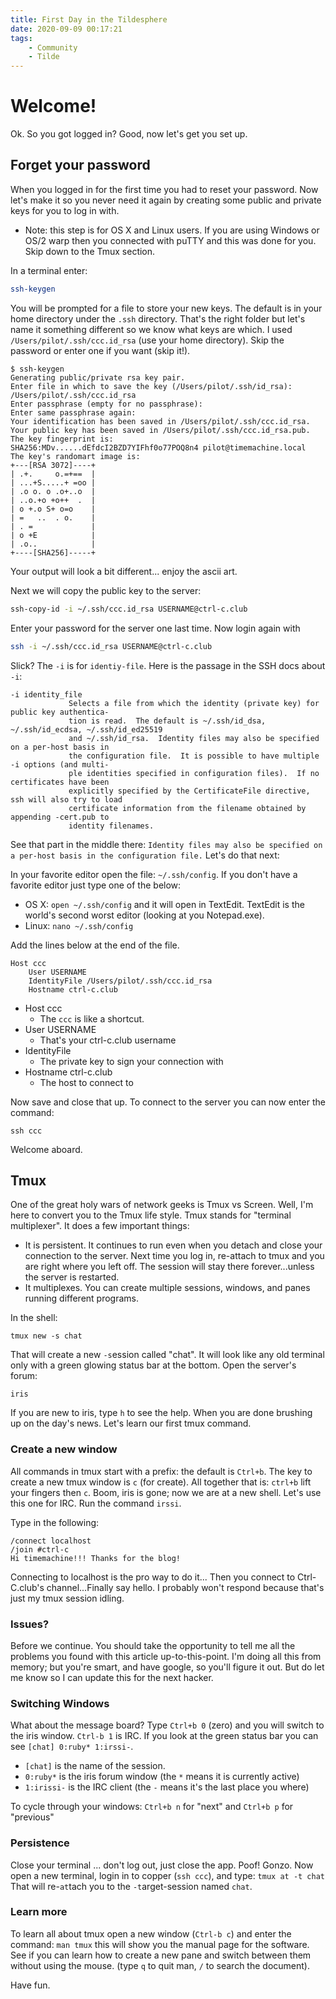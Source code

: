 ```yaml
---
title: First Day in the Tildesphere
date: 2020-09-09 00:17:21
tags: 
    - Community
    - Tilde
---
```


# Welcome!

Ok. So you got logged in? Good, now let's get you set up.

## Forget your password

When you logged in for the first time you had to reset your password. Now let's make it so you never need it again by creating some public and private keys for you to log in with.

- Note: this step is for OS X and Linux users. If you are using Windows or OS/2 warp then you connected with puTTY and this was done for you. Skip down to the Tmux section.

In a terminal enter:

```bash
ssh-keygen
```

You will be prompted for a file to store your new keys. The default is in your home directory under the `.ssh` directory. That's  the  right folder but let's name it something different so we know what keys are which. I used `/Users/pilot/.ssh/ccc.id_rsa` (use your home directory). Skip the password or enter one if you want (skip it!).

```
$ ssh-keygen
Generating public/private rsa key pair.
Enter file in which to save the key (/Users/pilot/.ssh/id_rsa): /Users/pilot/.ssh/ccc.id_rsa
Enter passphrase (empty for no passphrase):
Enter same passphrase again:
Your identification has been saved in /Users/pilot/.ssh/ccc.id_rsa.
Your public key has been saved in /Users/pilot/.ssh/ccc.id_rsa.pub.
The key fingerprint is:
SHA256:MDv......dEfdcI2BZD7YIFhf0o77POQ8n4 pilot@timemachine.local
The key's randomart image is:
+---[RSA 3072]----+
| .+.     o.=+==  |
| ...+S.....+ =oo |
| .o o. o .o+..o  |
| ..o.+o +o++  .  |
| o +.o S+ o=o    |
| =   ..  . o.    |
| . =             |
| o +E            |
| .o..            |
+----[SHA256]-----+
```

Your output will look a bit different... enjoy the ascii art.

Next we will copy the public key to the server:

```sh
ssh-copy-id -i ~/.ssh/ccc.id_rsa USERNAME@ctrl-c.club
```

Enter your password for the server one last time. Now login again with

```sh
ssh -i ~/.ssh/ccc.id_rsa USERNAME@ctrl-c.club
```

Slick? The `-i` is for `identiy-file`. Here is the passage in the SSH docs about `-i`:

```
-i identity_file
             Selects a file from which the identity (private key) for public key authentica-
             tion is read.  The default is ~/.ssh/id_dsa, ~/.ssh/id_ecdsa, ~/.ssh/id_ed25519
             and ~/.ssh/id_rsa.  Identity files may also be specified on a per-host basis in
             the configuration file.  It is possible to have multiple -i options (and multi-
             ple identities specified in configuration files).  If no certificates have been
             explicitly specified by the CertificateFile directive, ssh will also try to load
             certificate information from the filename obtained by appending -cert.pub to
             identity filenames.
```

See that part in the middle there: `Identity files may also be specified on a per-host basis in the configuration file.` Let's do that next:

In your favorite editor open the file: `~/.ssh/config`. If you don't have a favorite editor just type one of the below:

- OS X: `open ~/.ssh/config` and it will open in TextEdit. TextEdit is the world's second worst editor (looking at you Notepad.exe).
- Linux: `nano ~/.ssh/config`

Add the lines below at the end of the file.

```
Host ccc
    User USERNAME
    IdentityFile /Users/pilot/.ssh/ccc.id_rsa
    Hostname ctrl-c.club
```

- Host ccc
    - The `ccc` is like a shortcut.
- User USERNAME
    - That's your ctrl-c.club username
- IdentityFile
    - The private key to sign your connection with
- Hostname ctrl-c.club
    - The host to connect to

Now save and close that up. To connect to the server you can now enter the command: 

```
ssh ccc
```

Welcome aboard.

## Tmux

One of the great holy wars of network geeks is Tmux vs Screen. Well, I'm here to convert you to the Tmux life style. Tmux stands for "terminal multiplexer". It does a few important things:

- It is persistent. It continues to run even when you detach and close your connection to the server. Next time you log in, re-attach to tmux and you are right where you left off. The session will stay there forever...unless the server is restarted.
- It multiplexes. You can create multiple sessions, windows, and panes running different programs.

In the shell:

```
tmux new -s chat
```

That will create a new `-s`ession called "chat". It will look like any old terminal only with a green glowing status bar at the bottom. Open the server's forum:

```
iris
```

If you are new to iris, type `h` to see the help. When you are done brushing up on the day's news. Let's learn our first tmux command. 

### Create a new window

All commands in tmux start with a prefix: the default is `Ctrl+b`. The key to create a new tmux window is `c` (for create). All together that is: `ctrl+b` lift your fingers then `c`. Boom, iris is gone; now we are at a new shell. Let's use this one for IRC. Run the command `irssi`. 

Type in the following:

```
/connect localhost
/join #ctrl-c
Hi timemachine!!! Thanks for the blog!
```

Connecting to localhost is the pro way to do it... Then you connect to Ctrl-C.club's channel...Finally say hello. I probably won't respond because that's just my tmux session idling.

### Issues? 

Before we continue. You should take the opportunity to tell me all the problems you found with this article up-to-this-point. I'm doing all this from memory; but you're smart, and have google, so you'll figure it out. But do let me know so I can update this for the next hacker.

### Switching Windows

What about the message board? Type `Ctrl+b 0` (zero) and you will switch to the iris window. `Ctrl-b 1` is IRC. If you look at the green status bar you can see `[chat] 0:ruby* 1:irssi-`.

- `[chat]` is the name of the session.
- `0:ruby*` is the iris forum window (the `*` means it is currently active)
- `1:irissi-` is the IRC client (the `-` means it's the last place you where)

To cycle through your windows: `Ctrl+b n` for "next" and `Ctrl+b p` for "previous"

### Persistence

Close your terminal ... don't log out, just close the app. Poof! Gonzo. Now open a new terminal, login in to copper (`ssh ccc`), and type: `tmux at -t chat` That will re-`at`tach you to the `-t`arget-session named `chat`.

### Learn more

To learn all about tmux open a new window (`Ctrl-b c`) and enter the command: `man tmux`  this will show you the manual page for the software. See if you can learn how to create a new pane and switch between them without using the mouse. (type `q` to quit man, `/` to search the document).



Have fun.



